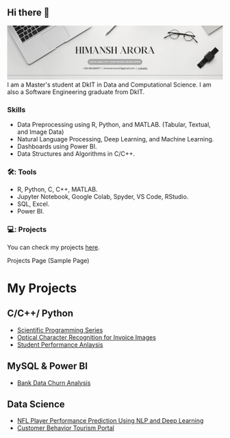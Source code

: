 ## Hi there 👋

![Cover Image](cover.png)
I am a Master's student at DkIT in Data and Computational Science.
I am also a Software Engineering graduate from DkIT.

### Skills

- Data Preprocessing using R, Python, and MATLAB. (Tabular, Textual, and Image Data)
- Natural Language Processing, Deep Learning, and Machine Learning.
- Dashboards using Power BI.
- Data Structures and Algorithms in C/C++.

### 🛠️: Tools

- R, Python, C, C++, MATLAB.
- Jupyter Notebook, Google Colab, Spyder, VS Code, RStudio.
- SQL, Excel.
- Power BI.

### 💻: Projects

You can check my projects [here](https://github.com/himanshhh/Projects).

Projects Page (Sample Page)

# My Projects

## C/C++/ Python

- [Scientific Programming Series](https://github.com/shivangitechie/sciprog_23/tree/Shivangi_Dubey_Brightspace)
- [Optical Character Recognition for Invoice Images](https://github.com/shivangitechie/Optical-Character-Recognition-for-Invoice-Images)
- [Student Performance Anlaysis](https://github.com/shivangitechie/Programming-in-Python/tree/main)

## MySQL & Power BI

- [Bank Data Churn Analysis](https://github.com/shivangitechie/Bank-Data-Churn-Analysis)

## Data Science

- [NFL Player Performance Prediction Using NLP and Deep Learning](https://github.com/shivangitechie/Project-in-Math-Modelling)
- [Customer Behavior Tourism Portal](https://github.com/shivangitechie/Customer-Behavior-Tourism-Portal-)


<!--
**himanshhh/himanshhh** is a ✨ _special_ ✨ repository because its `README.md` (this file) appears on your GitHub profile.

Here are some ideas to get you started:

- 🔭 I’m currently working on ...
- 🌱 I’m currently learning ...
- 👯 I’m looking to collaborate on ...
- 🤔 I’m looking for help with ...
- 💬 Ask me about ...
- 📫 How to reach me: ...
- 😄 Pronouns: ...
- ⚡ Fun fact: ...
-->
